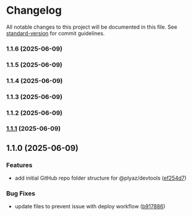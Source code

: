 # Changelog

All notable changes to this project will be documented in this file. See [standard-version](https://github.com/conventional-changelog/standard-version) for commit guidelines.

### 1.1.6 (2025-06-09)

### 1.1.5 (2025-06-09)

### 1.1.4 (2025-06-09)

### 1.1.3 (2025-06-09)

### 1.1.2 (2025-06-09)

### [1.1.1](https://github.com/Plyaz-Official/devtools/compare/v1.1.0...v1.1.1) (2025-06-09)

## 1.1.0 (2025-06-09)


### Features

* add initial GitHub repo folder structure for @plyaz/devtools ([ef254d7](https://github.com/Plyaz-Official/devtools/commit/ef254d7fbdd71a43aa01e7c25da4b2380b166bdf))


### Bug Fixes

* update files to prevent issue with deploy workflow ([b917886](https://github.com/Plyaz-Official/devtools/commit/b917886fedacc0ac83748ec63ca366a358774641))
